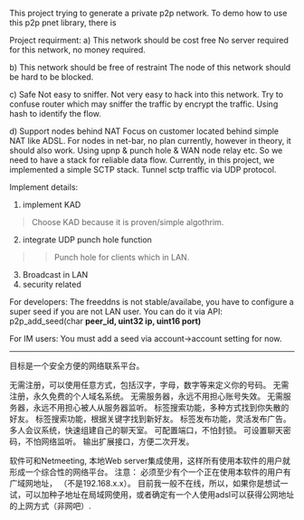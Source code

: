 This project trying to generate a private p2p network.
To demo how to use this p2p pnet library, there is


Project requirment:
a) This network should be cost free
No server required for this network, no money required.

b) This network should be free of restraint
The node of this network should be hard to be blocked.

c) Safe
Not easy to sniffer.
Not very easy to hack into this network.
Try to confuse router which may sniffer the traffic by encrypt the traffic.
Using hash to identify the flow.

d) Support nodes behind NAT
Focus on customer located behind simple NAT like ADSL.
For nodes in net-bar, no plan currently, however in theory, it should also work.
Using upnp & punch hole & WAN node relay etc. So we need to have a stack for reliable  data flow.
Currently, in this project, we implemented a simple SCTP stack. Tunnel sctp traffic via UDP protocol.

Implement details:
1. implement KAD
> Choose KAD because it is  proven/simple algothrim.
2. integrate UDP punch hole function
> > Punch hole for clients which in LAN.
3. Broadcast in LAN
4. security related

For developers:
The freeddns is not stable/availabe, you have to configure a super seed if you are not LAN user. You can do it via API: p2p\_add\_seed(char **peer\_id, uint32 ip, uint16 port)**

For IM users:
You must add a seed via account->account setting for now.



---

目标是一个安全方便的网络联系平台。

无需注册，可以使用任意方式，包括汉字，字母，数字等来定义你的号码。
无需注册，永久免费的个人域名系统。
无需服务器，永远不用担心账号失效。
无需服务器，永远不用担心被人从服务器监听。
标签搜索功能，多种方式找到你失散的好友。
标签搜索功能，根据关键字找到新好友。
标签发布功能，灵活发布广告。
多人会议系统，快速组建自己的聊天室。
可配置端口，不怕封锁。
可设置聊天密码，不怕网络监听。
输出扩展接口，方便二次开发。

软件可和Netmeeting, 本地Web server集成使用，这样所有使用本软件的用户就形成一个综合性的网络平台。
注意： 必须至少有个一个正在使用本软件的用户有广域网地址， （不是192.168.x.x）。 目前我一般不在线，所以，如果你是想试一试，可以加种子地址在局域网使用，或者确定有一个人使用adsl可以获得公网地址的上网方式（非网吧）.